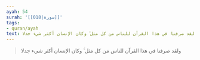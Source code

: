 ```yaml
---
ayah: 54
surah: '[[018|سورة]]'
tags:
- quran/ayah
text: ولقد صرفنا في هذا القرآن للناس من كل مثل ۚ وكان الإنسان أكثر شيء جدلا
---
```

> ولقد صرفنا في هذا القرآن للناس من كل مثل ۚ وكان الإنسان أكثر شيء جدلا
